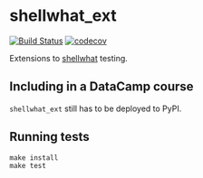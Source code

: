 shellwhat_ext
=============

[![Build Status](https://travis-ci.org/datacamp/shellwhat_ext.svg?branch=master)](https://travis-ci.org/datacamp/sqlwhat_ext)
[![codecov](https://codecov.io/gh/datacamp/shellwhat_ext/branch/master/graph/badge.svg)](https://codecov.io/gh/datacamp/shellwhat_ext)

Extensions to [shellwhat](http://github.com/datacamp/shellwhat) testing.

Including in a DataCamp course
------------------------------

`shellwhat_ext` still has to be deployed to PyPI.

Running tests
-------------

```
make install
make test
```

